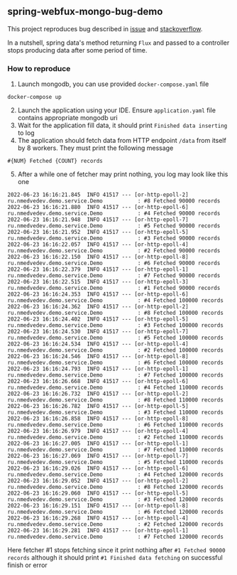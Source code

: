 ## spring-webfux-mongo-bug-demo

This project reproduces bug described in [issue](https://github.com/spring-projects/spring-data-mongodb/issues/4095) and [stackoverflow](https://stackoverflow.com/questions/72742152/spring-data-mongodb-reactive-stop-producing-data-to-rest-controller). 

In a nutshell, spring data's method returning `Flux` and passed to a controller stops producing data after some period of time.

### How to reproduce
1. Launch mongodb, you can use provided `docker-compose.yaml` file
```shell
docker-compose up
```
2. Launch the application using your IDE. Ensure `application.yaml` file contains appropriate mongodb uri
3. Wait for the application fill data, it should print `Finished data inserting` to log
4. The application should fetch data from HTTP endpoint `/data` from itself by 8 workers. They must print the following message
```
#{NUM} Fetched {COUNT} records
```
5. After a while one of fetcher may print nothing, you log may look like this one
```
2022-06-23 16:16:21.845  INFO 41517 --- [or-http-epoll-2] ru.nmedvedev.demo.service.Demo           : #8 Fetched 90000 records
2022-06-23 16:16:21.880  INFO 41517 --- [or-http-epoll-6] ru.nmedvedev.demo.service.Demo           : #4 Fetched 90000 records
2022-06-23 16:16:21.948  INFO 41517 --- [or-http-epoll-7] ru.nmedvedev.demo.service.Demo           : #5 Fetched 90000 records
2022-06-23 16:16:21.952  INFO 41517 --- [or-http-epoll-5] ru.nmedvedev.demo.service.Demo           : #3 Fetched 90000 records
2022-06-23 16:16:22.057  INFO 41517 --- [or-http-epoll-4] ru.nmedvedev.demo.service.Demo           : #2 Fetched 90000 records
2022-06-23 16:16:22.150  INFO 41517 --- [or-http-epoll-8] ru.nmedvedev.demo.service.Demo           : #6 Fetched 90000 records
2022-06-23 16:16:22.379  INFO 41517 --- [or-http-epoll-1] ru.nmedvedev.demo.service.Demo           : #7 Fetched 90000 records
2022-06-23 16:16:22.515  INFO 41517 --- [or-http-epoll-3] ru.nmedvedev.demo.service.Demo           : #1 Fetched 90000 records
2022-06-23 16:16:24.353  INFO 41517 --- [or-http-epoll-6] ru.nmedvedev.demo.service.Demo           : #4 Fetched 100000 records
2022-06-23 16:16:24.362  INFO 41517 --- [or-http-epoll-2] ru.nmedvedev.demo.service.Demo           : #8 Fetched 100000 records
2022-06-23 16:16:24.402  INFO 41517 --- [or-http-epoll-5] ru.nmedvedev.demo.service.Demo           : #3 Fetched 100000 records
2022-06-23 16:16:24.530  INFO 41517 --- [or-http-epoll-7] ru.nmedvedev.demo.service.Demo           : #5 Fetched 100000 records
2022-06-23 16:16:24.534  INFO 41517 --- [or-http-epoll-4] ru.nmedvedev.demo.service.Demo           : #2 Fetched 100000 records
2022-06-23 16:16:24.546  INFO 41517 --- [or-http-epoll-8] ru.nmedvedev.demo.service.Demo           : #6 Fetched 100000 records
2022-06-23 16:16:24.793  INFO 41517 --- [or-http-epoll-1] ru.nmedvedev.demo.service.Demo           : #7 Fetched 100000 records
2022-06-23 16:16:26.668  INFO 41517 --- [or-http-epoll-6] ru.nmedvedev.demo.service.Demo           : #4 Fetched 110000 records
2022-06-23 16:16:26.732  INFO 41517 --- [or-http-epoll-2] ru.nmedvedev.demo.service.Demo           : #8 Fetched 110000 records
2022-06-23 16:16:26.782  INFO 41517 --- [or-http-epoll-5] ru.nmedvedev.demo.service.Demo           : #3 Fetched 110000 records
2022-06-23 16:16:26.858  INFO 41517 --- [or-http-epoll-8] ru.nmedvedev.demo.service.Demo           : #6 Fetched 110000 records
2022-06-23 16:16:26.979  INFO 41517 --- [or-http-epoll-4] ru.nmedvedev.demo.service.Demo           : #2 Fetched 110000 records
2022-06-23 16:16:27.005  INFO 41517 --- [or-http-epoll-1] ru.nmedvedev.demo.service.Demo           : #7 Fetched 110000 records
2022-06-23 16:16:27.069  INFO 41517 --- [or-http-epoll-7] ru.nmedvedev.demo.service.Demo           : #5 Fetched 110000 records
2022-06-23 16:16:29.026  INFO 41517 --- [or-http-epoll-6] ru.nmedvedev.demo.service.Demo           : #4 Fetched 120000 records
2022-06-23 16:16:29.052  INFO 41517 --- [or-http-epoll-2] ru.nmedvedev.demo.service.Demo           : #8 Fetched 120000 records
2022-06-23 16:16:29.060  INFO 41517 --- [or-http-epoll-5] ru.nmedvedev.demo.service.Demo           : #3 Fetched 120000 records
2022-06-23 16:16:29.151  INFO 41517 --- [or-http-epoll-8] ru.nmedvedev.demo.service.Demo           : #6 Fetched 120000 records
2022-06-23 16:16:29.268  INFO 41517 --- [or-http-epoll-4] ru.nmedvedev.demo.service.Demo           : #2 Fetched 120000 records
2022-06-23 16:16:29.281  INFO 41517 --- [or-http-epoll-1] ru.nmedvedev.demo.service.Demo           : #7 Fetched 120000 records
```
Here fetcher #1 stops fetching since it print nothing after `#1 Fetched 90000 records` although it should print `#1 Finished data fetching` on successful finish or error 
